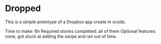 Dropped
=======

This is a simple prototype of a Dropbox app create in xcode.

Time to make: 6h
Required stories completed: all of them
Optional features: none, got stuck at adding the swipe and ran out of time.





